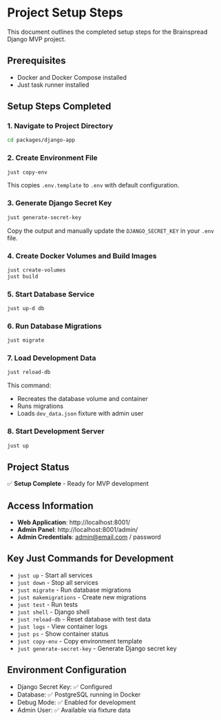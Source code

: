 # Project Setup Steps

This document outlines the completed setup steps for the Brainspread Django MVP project.

## Prerequisites
- Docker and Docker Compose installed
- Just task runner installed

## Setup Steps Completed

### 1. Navigate to Project Directory
```bash
cd packages/django-app
```

### 2. Create Environment File
```bash
just copy-env
```
This copies `.env.template` to `.env` with default configuration.

### 3. Generate Django Secret Key
```bash
just generate-secret-key
```
Copy the output and manually update the `DJANGO_SECRET_KEY` in your `.env` file.

### 4. Create Docker Volumes and Build Images
```bash
just create-volumes
just build
```

### 5. Start Database Service
```bash
just up-d db
```

### 6. Run Database Migrations
```bash
just migrate
```

### 7. Load Development Data
```bash
just reload-db
```
This command:
- Recreates the database volume and container
- Runs migrations
- Loads `dev_data.json` fixture with admin user

### 8. Start Development Server
```bash
just up
```

## Project Status
✅ **Setup Complete** - Ready for MVP development

## Access Information
- **Web Application**: http://localhost:8001/
- **Admin Panel**: http://localhost:8001/admin/
- **Admin Credentials**: admin@email.com / password

## Key Just Commands for Development
- `just up` - Start all services
- `just down` - Stop all services  
- `just migrate` - Run database migrations
- `just makemigrations` - Create new migrations
- `just test` - Run tests
- `just shell` - Django shell
- `just reload-db` - Reset database with test data
- `just logs` - View container logs
- `just ps` - Show container status
- `just copy-env` - Copy environment template
- `just generate-secret-key` - Generate Django secret key

## Environment Configuration
- Django Secret Key: ✅ Configured
- Database: ✅ PostgreSQL running in Docker
- Debug Mode: ✅ Enabled for development
- Admin User: ✅ Available via fixture data